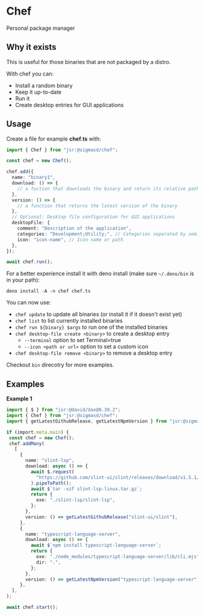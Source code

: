 # Chef

Personal package manager

## Why it exists

This is useful for those binaries that are not packaged by a distro.

With chef you can:

- Install a random binary
- Keep it up-to-date
- Run it
- Create desktop entries for GUI applications

## Usage

Create a file for example **chef.ts** with:

```typescript
import { Chef } from "jsr:@sigmasd/chef";

const chef = new Chef();

chef.add({
  name: "binary1",
  download: () => {
    // a fuction that downloads the binary and return its relative path
  },
  version: () => {
    // a function that returns the latest version of the binary
  },
  // Optional: Desktop file configuration for GUI applications
  desktopFile: {
    comment: "Description of the application",
    categories: "Development;Utility;", // Categories separated by semicolons
    icon: "icon-name", // Icon name or path
  },
});

await chef.run();
```

For a better experience install it with deno install (make sure `~/.deno/bin` is
in your path):

`deno install -A -n chef chef.ts`

You can now use:

- `chef update` to update all binaries (or install it if it doesn't exist yet)
- `chef list` to list currently installed binaries
- `chef run ${binary} $args` to run one of the installed binaries
- `chef desktop-file create <binary>` to create a desktop entry
  - `--terminal` option to set Terminal=true
  - `--icon <path or url>` option to set a custom icon
- `chef desktop-file remove <binary>` to remove a desktop entry

Checkout `bin` direcotry for more examples.

## Examples

**Example 1**

```ts
import { $ } from "jsr:@david/dax@0.39.2";
import { Chef } from "jsr:@sigmasd/chef";
import { getLatestGithubRelease, getLatestNpmVersion } from "jsr:@sigmasd/chef/utils";

if (import.meta.main) {
 const chef = new Chef();
 chef.addMany(
   [
     {
       name: "slint-lsp",
       download: async () => {
         await $.request(
           "https://github.com/slint-ui/slint/releases/download/v1.5.1/slint-lsp-linux.tar.gz",
         ).pipeToPath();
         await $`tar -xzf slint-lsp-linux.tar.gz`;
         return {
           exe: "./slint-lsp/slint-lsp",
         };
       },
       version: () => getLatestGithubRelease("slint-ui/slint"),
     },
     {
       name: "typescript-language-server",
       download: async () => {
         await $`npm install typescript-language-server`;
         return {
           exe: "./node_modules/typescript-language-server/lib/cli.mjs",
           dir: ".",
         };
       },
       version: () => getLatestNpmVersion("typescript-language-server"),
     },
  ],
);

await chef.start();
```
